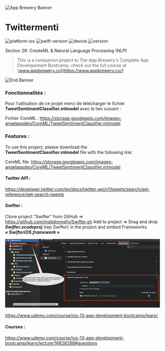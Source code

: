 
![App Brewery Banner](Documentation/AppBreweryBanner.png)

#  Twittermenti

![platform-ios](https://img.shields.io/badge/platform-ios-lightgrey.svg) ![swift-version](https://img.shields.io/badge/swift-5.3-red.svg) ![device](https://img.shields.io/badge/Device-iPhone--iPad-green)
![version](https://img.shields.io/badge/Version-1.0-blue)

Section 26: CreateML & Natural Language Processing (NLP)

>This is a companion project to The App Brewery's Complete App Developement Bootcamp, check out the full course at [www.appbrewery.co](https://www.appbrewery.co/)

![End Banner](Documentation/readme-end-banner.png)

### Fonctionnalités :

Pour l'utilisation de ce projet merci de télécharger le fichier **TweetSentimentClassifier.mlmodel** avec le lien suivant :

Fichier CoreML :
https://storage.googleapis.com/images-angelappdev/CoreML/TweetSentimentClassifier.mlmodel

### Features :

To use this project, please download the **TweetSentimentClassifier.mlmodel** file with the following link:

CoreML file:
https://storage.googleapis.com/images-angelappdev/CoreML/TweetSentimentClassifier.mlmodel

#### Twitter API :

https://developer.twitter.com/en/docs/twitter-api/v1/tweets/search/api-reference/get-search-tweets

#### Swifter :

Clone project "Swifter" from GitHub => https://github.com/mattdonnelly/Swifter.git
Add to project => Drag and drop ***Swifter.xcodeproj*** (rep Swifter) in the project and embed Frameworks ***« SwifteriOS.framework »***

![Swifter add to project - process](Documentation/Swifter-Add-to-project.png)

https://www.udemy.com/course/ios-13-app-development-bootcamp/learn/

#### Courses :

https://www.udemy.com/course/ios-13-app-development-bootcamp/learn/lecture/16828288#questions
